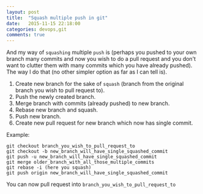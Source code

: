 ```yaml
---
layout: post
title:  "Squash multiple push in git"
date:   2015-11-15 22:18:00
categories: devops,git
comments: true
---
```

And my way of `squashing` multiple `push` is (perhaps you pushed to your own branch many commits and now you wish to do a pull request and you don't want to clutter them with many commits which you have already pushed).  The way I do that (no other simpler option as far as I can tell is).

1. Create new branch for the sake of `squash` (branch from the original branch you wish to pull request to).
2. Push the newly created branch.
3. Merge branch with commits (already pushed) to new branch.
4. Rebase new branch and squash.
5. Push new branch.
6. Create new pull request for new branch which now has single commit.

Example:

    git checkout branch_you_wish_to_pull_request_to
    git checkout -b new_branch_will_have_single_squashed_commit
    git push -u new_branch_will_have_single_squashed_commit
    git merge older_branch_with_all_those_multiple_commits
    git rebase -i (here you squash)
    git push origin new_branch_will_have_single_squashed_commit

You can now pull request into `branch_you_wish_to_pull_request_to`
